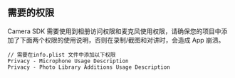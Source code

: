 ## 需要的权限

Camera SDK 需要使用到相册访问权限和麦克风使用权限，请确保您的项目中添加了下面两个权限的使用说明，否则在录制/截图和对讲时，会造成 App 崩溃。

```
// 需要在info.plist 文件中添加以下权限
Privacy - Microphone Usage Description
Privacy - Photo Library Additions Usage Description
```

